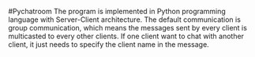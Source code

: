 #Pychatroom
The program is implemented in Python programming language with Server-Client architecture. The default communication is group communication, which means the messages sent by every client is multicasted to every other clients. If one client want to chat with another client, it just needs to specify the client name in the message.
